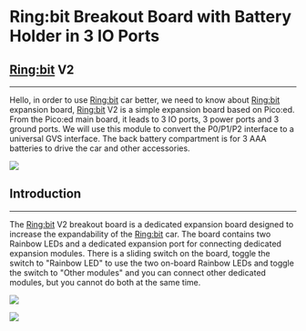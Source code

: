 ﻿# Ring:bit Breakout Board with Battery Holder in 3 IO Ports

## [Ring:bit](https://shop.elecfreaks.com/products/elecfreaks-pico-ed-ring-bit-v2-car-kit-with-pico-ed-board?_pos=2&_sid=18032a345&_ss=r) V2
---

Hello, in order to use [Ring:bit](https://shop.elecfreaks.com/products/elecfreaks-pico-ed-ring-bit-v2-car-kit-with-pico-ed-board?_pos=2&_sid=18032a345&_ss=r) car better, we need to know about [Ring:bit](https://shop.elecfreaks.com/products/elecfreaks-pico-ed-ring-bit-v2-car-kit-with-pico-ed-board?_pos=2&_sid=18032a345&_ss=r) expansion board, [Ring:bit](https://shop.elecfreaks.com/products/elecfreaks-pico-ed-ring-bit-v2-car-kit-with-pico-ed-board?_pos=2&_sid=18032a345&_ss=r) V2 is a simple expansion board based on Pico:ed. From the Pico:ed main board, it leads to 3 IO ports, 3 power ports and 3 ground ports. We will use this module to convert the P0/P1/P2 interface to a universal GVS interface. The back battery compartment is for 3 AAA batteries to drive the car and other accessories.

![](https://wiki-media-ef.oss-cn-hongkong.aliyuncs.com/i18n/en/docusaurus-plugin-content-docs/current/pico/picoed/picoed-smart-car/picoed-ringbit-car-v2/images/board01.png)

## Introduction
---

The [Ring:bit](https://shop.elecfreaks.com/products/elecfreaks-pico-ed-ring-bit-v2-car-kit-with-pico-ed-board?_pos=2&_sid=18032a345&_ss=r) V2 breakout board is a dedicated expansion board designed to increase the expandability of the [Ring:bit](https://shop.elecfreaks.com/products/elecfreaks-pico-ed-ring-bit-v2-car-kit-with-pico-ed-board?_pos=2&_sid=18032a345&_ss=r) car. The board contains two Rainbow LEDs and a dedicated expansion port for connecting dedicated expansion modules.
There is a sliding switch on the board, toggle the switch to "Rainbow LED" to use the two on-board Rainbow LEDs and toggle the switch to "Other modules" and you can connect other dedicated modules, but you cannot do both at the same time.

![](https://wiki-media-ef.oss-cn-hongkong.aliyuncs.com/i18n/en/docusaurus-plugin-content-docs/current/pico/picoed/picoed-smart-car/picoed-ringbit-car-v2/images/board02.png)



![](https://wiki-media-ef.oss-cn-hongkong.aliyuncs.com/i18n/en/docusaurus-plugin-content-docs/current/pico/picoed/picoed-smart-car/picoed-ringbit-car-v2/images/board03.png)
